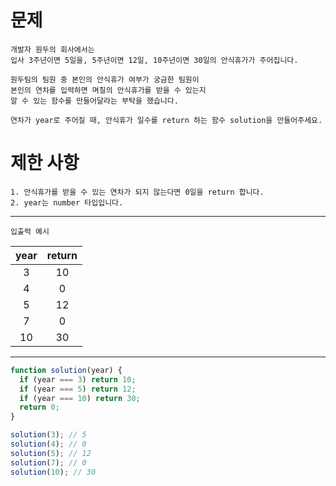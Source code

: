 # 문제

```
개발자 원두의 회사에서는
입사 3주년이면 5일을, 5주년이면 12일, 10주년이면 30일의 안식휴가가 주어집니다.

원두팀의 팀원 중 본인의 안식휴가 여부가 궁금한 팀원이 
본인의 연차를 입력하면 며칠의 안식휴가를 받을 수 있는지
알 수 있는 함수를 만들어달라는 부탁을 했습니다.

연차가 year로 주어질 때, 안식휴가 일수를 return 하는 함수 solution을 만들어주세요.
```

# 제한 사항

```
1. 안식휴가를 받을 수 있는 연차가 되지 않는다면 0일을 return 합니다.
2. year는 number 타입입니다.
```

---

`입출력 예시`

| year | return |
| :--: | :----: |
|  3   |   10   |
|  4   |   0    |
|  5   |   12   |
|  7   |   0    |
|  10  |   30   |

---

```js
function solution(year) {
  if (year === 3) return 10;
  if (year === 5) return 12;
  if (year === 10) return 30;
  return 0;
}

solution(3); // 5
solution(4); // 0
solution(5); // 12
solution(7); // 0
solution(10); // 30
```
